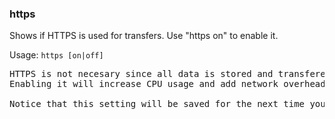 ### https
Shows if HTTPS is used for transfers. Use "https on" to enable it.

Usage: `https [on|off]`
<pre>
HTTPS is not necesary since all data is stored and transfered encrypted.
Enabling it will increase CPU usage and add network overhead.

Notice that this setting will be saved for the next time you open MEGAcmd, but will be removed if you logout.
</pre>
